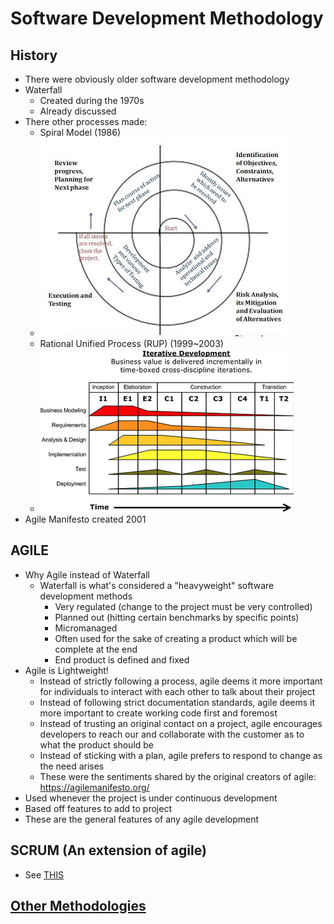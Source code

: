 # Software Development Methodology

## History
- There were obviously older software development methodology
- Waterfall
    - Created during the 1970s
    - Already discussed
- There other processes made:
    - Spiral Model (1986)
    - ![spiral.png](assets/spiral.png)
    - Rational Unified Process (RUP) (1999~2003)
    - ![RUP.png](assets/RUP.png)
- Agile Manifesto created 2001


## AGILE
- Why Agile instead of Waterfall
    - Waterfall is what's considered a "heavyweight" software development methods
        - Very regulated (change to the project must be very controlled)
        - Planned out (hitting certain benchmarks by specific points)
        - Micromanaged
        - Often used for the sake of creating a product which will be complete at the end
        - End product is defined and fixed
- Agile is Lightweight!
    - Instead of strictly following a process, agile deems it more important for individuals to interact with each other to talk about their project
    - Instead of following strict documentation standards, agile deems it more important to create working code first and foremost
    - Instead of trusting an original contact on a project, agile encourages developers to reach our and collaborate with the customer as to what the product should be
    - Instead of sticking with a plan, agile prefers to respond to change as the need arises
    - These were the sentiments shared by the original creators of agile: https://agilemanifesto.org/
- Used whenever the project is under continuous development
- Based off features to add to project
- These are the general features of any agile development


## SCRUM (An extension of agile)
- See [THIS](https://speakerdeck.com/mikecohn/getting-agile-with-scrum-ndc-2014?slide=6)


## [Other Methodologies](https://deltanem.com/8-software-development-models-organized-in-charts-and-explained/)

